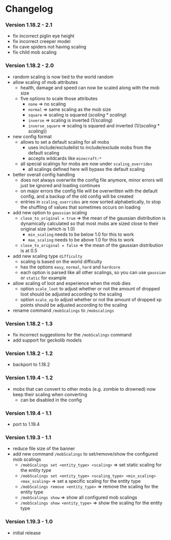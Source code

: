 # Changelog

### Version 1.18.2 - 2.1

- fix incorrect piglin eye height
- fix incorrect creeper model
- fix cave spiders not having scaling
- fix child mob scaling

### Version 1.18.2 - 2.0

- random scaling is now tied to the world random
- allow scaling of mob attributes
    - health, damage and speed can now be scaled along with the mob size
    - five options to scale those attributes
        - `none` => no scaling
        - `normal` => same scaling as the mob size
        - `square` => scaling is squared $(scaling*scaling)$
        - `inverse` => scaling is inverted $(1 / scaling)$
        - `inverse_square` => scaling is squared and inverted $(1 / (scaling * scaling))$
- new config format
    - allows to set a default scaling for all mobs
        - uses include/excludelist to include/exclude mobs from the default scaling
        - accepts wildcards like `minecraft:*`
    - all special scalings for mobs are now under `scaling_overrides`
        - all scalings defined here will bypass the default scaling
- better overall config handling
    - does not always overwrite the config file anymore, minor errors will just be ignored and loading continues
    - on major errors the config file will be overwritten with the default config, and a backup of the old config will
      be created
    - entries in `scaling_overrides` are now sorted alphabetically, to stop the shuffling of values that sometimes
      occurs on loading
- add new option to `gaussian` scaling
    - `close_to_original = true` => the mean of the gaussian distribution is dynamically calculated so that most mobs
      are sized close to their original size (which is 1.0)
        - `min_scaling` needs to be below 1.0 for this to work
        - `max_scaling` needs to be above 1.0 for this to work
    - `close_to_original = false` => the mean of the gaussian distribution is at 0.5
- add new scaling type `difficulty`
    - scaling is based on the world difficulty
    - has the options `easy`, `normal`, `hard` and `hardcore`
    - each option is parsed like all other scalings, so you can use `gaussian` or `static` for example
- allow scaling of loot and experience when the mob dies
    - option `scale_loot` to adjust whether or not the amount of dropped loot should be adjusted according to the
      scaling
    - option `scale_xp` to adjust whether or not the amount of dropped xp points should be adjusted according to the
      scaling
- rename command `/mobScalings` to `/mobscalings`

### Version 1.18.2 - 1.3

- fix incorrect suggestions for the `/mobScalings` command
- add support for geckolib models

### Version 1.18.2 - 1.2

- backport to 1.18.2

### Version 1.19.4 - 1.2

- mobs that can convert to other mobs (e.g. zombie to drowned) now keep their scaling when converting
    - can be disabled in the config

### Version 1.19.4 - 1.1

- port to 1.19.4

### Version 1.19.3 - 1.1

- reduce file size of the banner
- add new command `/mobScalings` to set/remove/show the configured mob scalings
    - `/mobScalings set <entity_type> <scaling>` => set static scaling for the entity type
    - `/mobScalings set <entity_type> <scaling_type> <min_scaling> <max_scaling>` => set a specific scaling for the
      entity type
    - `/mobScalings remove <entity_type>` => remove the scaling for the entity type
    - `/mobScalings show` => show all configured mob scalings
    - `/mobScalings show <entity_type>` => show the scaling for the entity type

### Version 1.19.3 - 1.0

- initial release
 